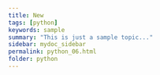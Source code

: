 ```yaml
---
title: New
tags: [python]
keywords: sample
summary: "This is just a sample topic..."
sidebar: mydoc_sidebar
permalink: python_06.html
folder: python
---
```


